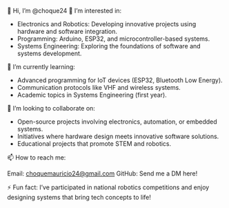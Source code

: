 👋 Hi, I’m @choque24
👀 I’m interested in:
<ul>
  <li>Electronics and Robotics: Developing innovative projects using hardware and software integration. </li>
  <li>Programming: Arduino, ESP32, and microcontroller-based systems.</li>
  <li>Systems Engineering: Exploring the foundations of software and systems development.</li>
</ul>
🌱 I’m currently learning:
<ul>
  <li>Advanced programming for IoT devices (ESP32, Bluetooth Low Energy).</li>
  <li>Communication protocols like VHF and wireless systems.</li>
  <li>Academic topics in Systems Engineering (first year).</li>
</ul>
💞️ I’m looking to collaborate on:
<ul>
  <li>Open-source projects involving electronics, automation, or embedded systems.</li>
  <li>Initiatives where hardware design meets innovative software solutions.</li>
  <li>Educational projects that promote STEM and robotics.</li>
</ul>
📫 How to reach me:

Email: choquemauricio24@gmail.com
GitHub: Send me a DM here!
<!--LinkedIn: linkedin.com/in/tuusuario (si tienes una cuenta)--->

⚡ Fun fact:
I’ve participated in national robotics competitions and enjoy designing systems that bring tech concepts to life!

<!---
choque24/choque24 is a ✨ special ✨ repository because its `README.md` (this file) appears on your GitHub profile.
You can click the Preview link to take a look at your changes.
--->
